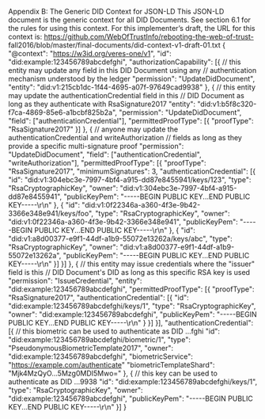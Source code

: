 Appendix B: The Generic DID Context for JSON-LD This JSON-LD document is the generic context for all DID Documents. See section 6.1 for the rules for using this context. For this implementer’s draft, the URL for this context is: https://github.com/WebOfTrustInfo/rebooting-the-web-of-trust- fall2016/blob/master/final-documents/did-context-v1-draft-01.txt { "@context": "https://w3id.org/veres-one/v1", "id": "did:example:123456789abcdefghi", "authorizationCapability": [{ // this entity may update any field in this DID Document using any // authentication mechanism understood by the ledger "permission": "UpdateDidDocument", "entity": "did:v1:215cb1dc-1f44-4695-a07f-97649cad9938" }, { // this entity may update the authenticationCredential field in this // DID Document as long as they authenticate with RsaSignature2017 "entity": "did:v1:b5f8c320-f7ca-4869-85e6-a1bcbf825b2a", "permission": "UpdateDidDocument", "field": ["authenticationCredential"], "permittedProofType": [{ "proofType": "RsaSignature2017" }] }, { // anyone may update the authenticationCredential and writeAuthorization // fields as long as they provide a specific multi-signature proof "permission": "UpdateDidDocument", "field": ["authenticationCredential", "writeAuthorization"], "permittedProofType": [{ "proofType": "RsaSignature2017", "minimumSignatures": 3, "authenticationCredential": [{ "id": "did:v1:304ebc3e-7997-4bf4-a915-dd87e8455941/keys/123", "type": "RsaCryptographicKey", "owner": "did:v1:304ebc3e-7997-4bf4-a915-dd87e8455941", "publicKeyPem": "-----BEGIN PUBLIC KEY...END PUBLIC KEY-----\r\n" }, { "id": "did:v1:0f22346a-a360-4f3e-9b42-3366e348e941/keys/foo", "type": "RsaCryptographicKey", "owner": "did:v1:0f22346a-a360-4f3e-9b42-3366e348e941", "publicKeyPem": "-----BEGIN PUBLIC KEY...END PUBLIC KEY-----\r\n" }, { "id": "did:v1:a8d00377-e9f1-44df-a1b9-55072e13262a/keys/abc", "type": "RsaCryptographicKey", "owner": "did:v1:a8d00377-e9f1-44df-a1b9-55072e13262a", "publicKeyPem": "-----BEGIN PUBLIC KEY...END PUBLIC KEY-----\r\n" }] }] }, { // this entity may issue credentials where the "issuer" field is this // DID Document's DID as long as this specific RSA key is used "permission": "IssueCredential", "entity": "did:example:123456789abcdefghi", "permittedProofType": [{ "proofType": "RsaSignature2017", "authenticationCredential": [{ "id": "did:example:123456789abcdefghi/keys/1", "type": "RsaCryptographicKey", "owner": "did:example:123456789abcdefghi", "publicKeyPem": "-----BEGIN PUBLIC KEY...END PUBLIC KEY-----\r\n" } }] }], "authenticationCredential": [{ // this biometric can be used to authenticate as DID ...fghi "id": "did:example:123456789abcdefghi/biometric/1", "type": "PseudonymousBiometricTemplate2017", "owner": "did:example:123456789abcdefghi", "biometricService": "https://example.com/authenticate" "biometricTemplateShard": "Mjk4MzQyO...5Mzg0MDI5Mwo=" }, { // this key can be used to authenticate as DID ...9938 "id": "did:example:123456789abcdefghi/keys/1", "type": "RsaCryptographicKey", "owner": "did:example:123456789abcdefghi", "publicKeyPem": "-----BEGIN PUBLIC KEY...END PUBLIC KEY-----\r\n" }] }
